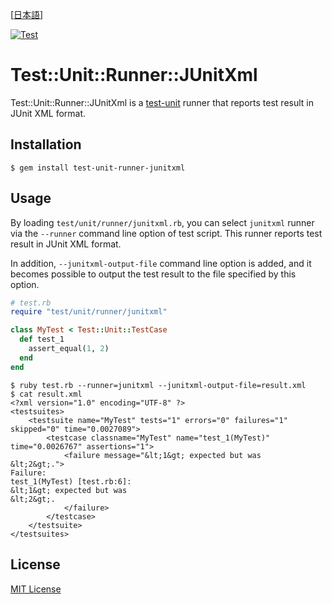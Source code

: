 [[日本語](README.ja.md)]

[![Test](https://github.com/kenichiice/test-unit-runner-junitxml/workflows/Test/badge.svg)](https://github.com/kenichiice/test-unit-runner-junitxml/actions?query=workflow%3ATest+branch%3Amaster)

# Test::Unit::Runner::JUnitXml

Test::Unit::Runner::JUnitXml is a [test-unit](https://github.com/test-unit/test-unit) runner that reports test result in JUnit XML format.

## Installation

    $ gem install test-unit-runner-junitxml

## Usage

By loading `test/unit/runner/junitxml.rb`, you can select `junitxml` runner via the `--runner` command line option of test script. This runner reports test result in JUnit XML format.

In addition, `--junitxml-output-file` command line option is added, and it becomes possible to output the test result to the file specified by this option.

```ruby
# test.rb
require "test/unit/runner/junitxml"

class MyTest < Test::Unit::TestCase
  def test_1
    assert_equal(1, 2)
  end
end
```

```
$ ruby test.rb --runner=junitxml --junitxml-output-file=result.xml
$ cat result.xml
<?xml version="1.0" encoding="UTF-8" ?>
<testsuites>
	<testsuite name="MyTest" tests="1" errors="0" failures="1" skipped="0" time="0.0027089">
		<testcase classname="MyTest" name="test_1(MyTest)" time="0.0026767" assertions="1">
			<failure message="&lt;1&gt; expected but was
&lt;2&gt;.">
Failure:
test_1(MyTest) [test.rb:6]:
&lt;1&gt; expected but was
&lt;2&gt;.
			</failure>
		</testcase>
	</testsuite>
</testsuites>
```

## License

[MIT License](https://opensource.org/licenses/MIT)
